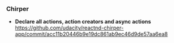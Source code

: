 ### Chirper

- **Declare all actions, action creators and async actions**
  https://github.com/udacity/reactnd-chirper-app/commit/acc11b20446b9e19dc861ab9ec46d9de57aa6ea8
